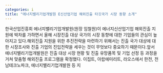 ```yaml
---
categories: i
title: "에너지밸리기업개발원 E신산업기업 해외진출 타깃국가 시장 동향 소개"
---
```

한국산업진흥회 에너지밸리기업개발원(원장 임철원)이 에너지신산업기업 해외진출 지원에 박차를 가하면서 올해 시장진출 대상 국가의 시장 동향에 대한 기업들의 관심이 높아지고 있다.해외진출 지원을 위한 추진전략을 마련하기 위해서는 진출 국가 대상에 대한 시장조사와 진출 기업의 진입전략을 세우는 것이 무엇보다 중요하기 때문이다.앞서 에너지밸리기업개발원은 진출 대상 시장 현황 및 진출 유망품목 및 기업 선정 등 과정을 거쳐 맞춤형 해외진출 프로그램을 확정했다. 이집트, 아랍에미리트, 라오스에서 한전, 전남테크노파크, 에너지밸리기업개발원 등 지
